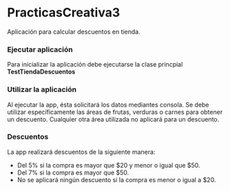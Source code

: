 # PracticasCreativa3
Aplicación para calcular descuentos en tienda.

### Ejecutar aplicación
Para inicializar la aplicación debe ejecutarse la clase princpial **TestTiendaDescuentos**

### Utilizar la aplicación
Al ejecutar la app, ésta solicitará los datos mediantes consola. Se debe utilizar específicamente las áreas de frutas, verduras o carnes para obtener un descuento. Cualquier otra área utilizada no aplicará para un descuento.

### Descuentos
La app realizará descuentos de la siguiente manera:
* Del 5% si la compra es mayor que $20 y menor o igual que $50.
* Del 7% si la compra es mayor que $50.
* No se aplicará ningún descuento si la compra es menor o igual a $20.
